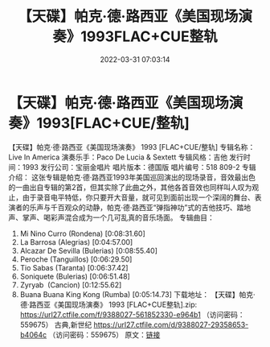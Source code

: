 ﻿---
title: 【天碟】帕克·德·路西亚《美国现场演奏》1993FLAC+CUE整轨
date: 2022-03-31 07:03:14
categories: 古典音乐、新世纪、纯音雅乐
tags: 纯音雅乐
---
# 【天碟】帕克·德·路西亚《美国现场演奏》1993[FLAC+CUE/整轨]

【天碟】帕克·德·路西亚《美国现场演奏》 1993 [FLAC+CUE/整轨]
专辑名称：Live In America
演奏乐手：Paco De Lucia & Sextett
专辑风格：吉他
发行时间：1993
发行公司：宝丽金唱片
唱片版本：德国版
唱片编号：518 809-2
专辑介绍：
这张专辑是帕克·德·路西亚1993年美国巡回演出的现场录音，音效最出色的一曲出自专辑的第2首，但其实除了此曲之外，其他各首音效也同样叫人叹为观止，由于录音电平特低，你只要开大音量，就可见到面前出现一个深阔的舞台、表演者的乐声与千百观众的动静，帕克·德·路西亚“弹指神功”式的吉他技巧、踏地声、掌声、喝彩声混合成为一个几可乱真的音乐场面。
专辑曲目：
01. Mi Nino Curro (Rondena)
[0:08:31.60]
02. La Barrosa (Alegrias)
[0:04:57.00]
03. Alcazar De Sevilla (Bulerias)
[0:08:55.40]
04. Peroche (Tanguillos)
[0:06:29.50]
05. Tio Sabas (Taranta)
[0:06:37.42]
06. Soniquete (Bulerias)
[0:06:51.48]
07. Zyryab  (Cancion)
[0:12:55.62]
08. Buana Buana King Kong (Rumba)
[0:05:14.73]
下载地址：
【天碟】帕克·德·路西亚《美国现场演奏》 1993 [FLAC+CUE整轨].zip: https://url27.ctfile.com/f/9388027-561852330-e964b1
（访问密码：559675）
古典,新世纪
https://url27.ctfile.com/d/9388027-29358653-b4064c
（访问密码：559675）
原文：[链接](https://blog.sina.com.cn/s/blog_1647c7e7601030wg1.html)